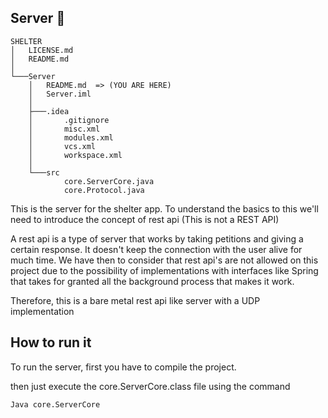 ## Server :electric_plug:

```
SHELTER
│   LICENSE.md
│   README.md
│
└───Server
    │   README.md  => (YOU ARE HERE)
    │   Server.iml
    │
    ├───.idea
    │       .gitignore
    │       misc.xml
    │       modules.xml
    │       vcs.xml
    │       workspace.xml
    │
    └───src
            core.ServerCore.java
            core.Protocol.java
```

This is the server for the shelter app.
To understand the basics to this we'll need to introduce the concept of rest api
(This is not a REST API)

A rest api is a type of server that works by taking petitions and giving a certain response.
It doesn't keep the connection with the user alive for much time.
We have then to consider that rest api's are not allowed on this project due to the possibility of implementations with interfaces like Spring that takes for granted all the background process that makes it work.

Therefore, this is a bare metal rest api like server with a UDP implementation


## How to run it
To run the server, first you have to compile the project.

then just execute the core.ServerCore.class file using the command
```sh
Java core.ServerCore
```
